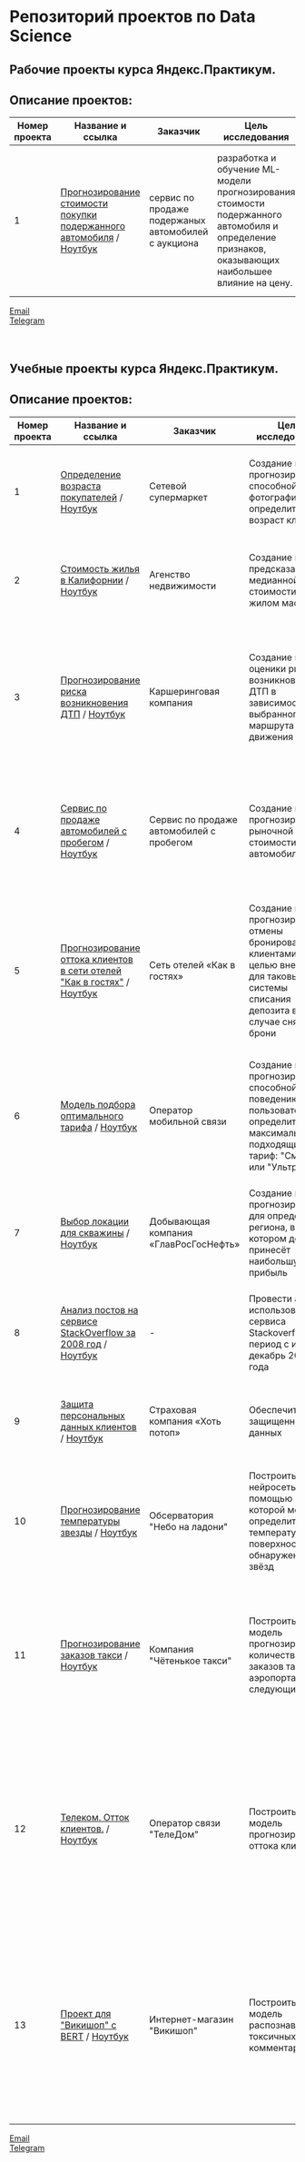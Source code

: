 # Репозиторий проектов по Data Science

## Рабочие проекты курса Яндекс.Практикум.

## Описание проектов:
| Номер проекта | Название и ссылка | Заказчик| Цель исследования| Стек|
|---------------|-------------------|------|------------------|-----|
|1             |[Прогнозирование стоимости покупки подержанного автомобиля](https://github.com/data-analyst-mr/DataScienceProjects/tree/main/projects/real_projects/workshop-1) / [Ноутбук](https://github.com/data-analyst-mr/DataScienceProjects/blob/main/projects/real_projects/workshop-1/cars_cost.ipynb) | сервис по продаже подержаных автомобилей с аукциона| разработка и обучение ML-модели прогнозирования стоимости подержанного автомобиля и определение признаков, оказывающих наибольшее влияние на цену.| Предобработка данных,<br/>catboost,<br/>dateparser,<br/>imblearn,<br/>math,<br/>matplotlib,<br/>optuna,<br/>phik,<br/>re,<br/>seaborn,<br/>sklearn,<br/>timeit.|

[Email](mailto:mikhail-shestakov-2022@bk.ru)<br/>
[Telegram](https://t.me/mshestakov1)<br/>
<br/>
<br/>


## Учебные проекты курса Яндекс.Практикум.

## Описание проектов:
| Номер проекта | Название и ссылка | Заказчик| Цель исследования| Стек|
|---------------|-------------------|------|------------------|-----|
|1             |[Определение возраста покупателей](https://github.com/data-analyst-mr/DataScienceProjects/blob/main/projects/educational%20project/age_of_buyers/README.md) / [Ноутбук](https://github.com/data-analyst-mr/DataScienceProjects/blob/main/projects/educational%20project/age_of_buyers/age_of_buyers.ipynb) | Cетевой супермаркет| Cоздание модели прогнозирования, способной по фотографии определить возраст клиента.| Предобработка данных,<br/>keras,<br/>numpy,<br/>pandas,<br/>python,<br/>seaborn,<br/>tensorflow.|
|2             |[Стоимость жилья в Калифорнии](https://github.com/data-analyst-mr/data_science_projects/tree/main/california_houses) / [Ноутбук](https://github.com/data-analyst-mr/data_science_projects/blob/main/california_houses/california_houses.ipynb)| Агенство недвижимости| Cоздание модели предсказания медианной стоимости дома в жилом массиве.| Предобработка данных,<br/>numpy,<br/>pandas,<br/>pyspark,<br/>python,<br/>scipy.|
|3             |[Прогнозирование риска возникновения ДТП](https://github.com/data-analyst-mr/data_science_projects/tree/main/car_insurance) / [Ноутбук](https://github.com/data-analyst-mr/data_science_projects/blob/main/car_insurance/car_insurance.ipynb) | Каршеринговая компания| Создание модели оценики риска возникновения ДТП в зависимости от выбранного маршрута движения| Предобработка данных,<br/>catboost,<br/>datetime,<br/>matplotlib,<br/>numpy,<br/>optuna,<br/>pandas,<br/>python,<br/>seaborn,<br/>sklearn,<br/>sqlalchemy,<br/>timeit.|
|4              |[Cервис по продаже автомобилей с пробегом](https://github.com/data-analyst-mr/data_science_projects/tree/main/cost_cars) / [Ноутбук](https://github.com/data-analyst-mr/data_science_projects/blob/main/cost_cars/coast_cars.ipynb)| Cервис по продаже автомобилей с пробегом| Создание модели прогнозирования рыночной стоимости автомобиля|Предобработка данных,<br/>datetime,<br/>lightgbm,<br/>numpy,<br/>pandas,<br/>python,<br/>seaborn,<br/>sklearn,<br/>timeit.|
|5             |[Прогнозирование оттока клиентов в сети отелей "Как в гостях"](https://github.com/data-analyst-mr/data_science_projects/tree/main/hotel) / [Ноутбук](https://github.com/data-analyst-mr/data_science_projects/blob/main/hotel/hotel.ipynb)| Сеть отелей «Как в гостях»| Создание модели прогнозирования отмены бронирования клиентами с целью внедрения для таковых системы списания депозита в случае снятия брони| Предобработка данных,<br/>catboost,<br/>datetime,<br/>imblearn,<br/>matplotlib,<br/>numpy,<br/>optuna,<br/>pandas,<br/>python,<br/>scipy,<br/>seaborn,<br/>sklearn,<br/>timeit.|
|6             |[Модель подбора оптимального тарифа](https://github.com/data-analyst-mr/data_science_projects/tree/main/mobile_tariff) / [Ноутбук](https://github.com/data-analyst-mr/data_science_projects/blob/main/mobile_tariff/mobil_tarif.ipynb) | Оператор мобильной связи| Создание модели прогнозирования, способной по поведению пользователя определить максимально подходящий ему тариф: "Смарт" или "Ультра"|Предобработка данных,<br/>catboost,<br/>math,<br/>matplotlib,<br/>numpy,<br/>optuna,<br/>pandas,<br/>python,<br/>sklearn,<br/>timeit.|
|7             |[Выбор локации для скважины](https://github.com/data-analyst-mr/data_science_projects/tree/main/oil_region) / [Ноутбук](https://github.com/data-analyst-mr/data_science_projects/blob/main/oil_region/oil_region.ipynb) | Добывающая компания «ГлавРосГосНефть»| Создание модели прогнозирования для определения региона, в котором добыча принесёт наибольшую прибыль| Предобработка данных,<br/>matplotlib,<br/>numpy,<br/>pandas,<br/>python,<br/>scipy,<br/>seaborn,<br/>sklearn.|
|8             |[Анализ постов на сервисе StackOverflow за 2008 год](https://github.com/data-analyst-mr/data_science_projects/tree/main/posts) / [Ноутбук](https://github.com/data-analyst-mr/data_science_projects/blob/main/posts/posts.ipynb) | -| Провести анализ использования сервиса Stackoverflow за период с июля по декабрь 2008 года| Предобработка данных,<br/>matplotlib,<br/>pandas,<br/>python,<br/>seaborn,<br/>SQL,<br/>sqlalchemy.|
|9             |[Защита персональных данных клиентов](https://github.com/data-analyst-mr/data_science_projects/tree/main/protection_of_personal_data) / [Ноутбук](https://github.com/data-analyst-mr/data_science_projects/blob/main/protection_of_personal_data/protection_of_personal_data%20.ipynb) | Страховая компания «Хоть потоп»| Обеспечить защищенность данных| Предобработка данных,<br/>numpy,<br/>pandas,<br/>python,<br/>scipy,<br/>sklearn.|
|10             |[Прогнозирование температуры звезды](https://github.com/data-analyst-mr/data_science_projects/tree/main/stars) / [Ноутбук](https://github.com/data-analyst-mr/data_science_projects/blob/main/stars/stars_temperature.ipynb) |Обсерватория "Небо на ладони"| Построить нейросеть, с помощью которой можно определить температуру на поверхности обнаруженных звёзд| Предобработка данных,<br/>functools,<br/>matplotlib,<br/>numpy,<br/>pandas,<br/>python,<br/>seaborn,<br/>sklearn,<br/>torch.|
|11             |[Прогнозирование заказов такси](https://github.com/data-analyst-mr/data_science_projects/tree/main/taxi) / [Ноутбук](https://github.com/data-analyst-mr/data_science_projects/blob/main/taxi/taxi.ipynb) | Компания "Чётенькое такси"| Построить модель прогнозирования количества заказов такси в аэропортах на следующий час| Предобработка данных,<br/>catboost,<br/>imblearn,<br/>math,<br/>matplotlib,<br/>numpy,<br/>optuna,<br/>pandas,<br/>python,<br/>sklearn,<br/>statsmodels,<br/>timeit.|
|12             |[Телеком. Отток клиентов.](https://github.com/data-analyst-mr/data_science_projects/tree/main/telekom) / [Ноутбук](https://github.com/data-analyst-mr/data_science_projects/blob/main/telekom/telekom.ipynb) | Оператор связи "ТелеДом"| Построить модель прогнозирования оттока клиентов| Предобработка данных,<br/>Python,<br/>datetime,<br/>numpy,<br/>optuna,<br/>pandas,<br/>matplotlib<br/>phik,<br/>seaborn,<br/>timeit,<br/>torch,<br/>catboost,<br/>imblearn,<br/>sklearn,<br/>skorch,<br/>sqlalchemy.|
|13             |[Проект для "Викишоп" с BERT](https://github.com/data-analyst-mr/data_science_projects/tree/main/wikishop) / [Ноутбук](https://github.com/data-analyst-mr/data_science_projects/blob/main/wikishop/wikishop.ipynb) | Интернет-магазин "Викишоп"| Построить модель распознавания токсичных комментариев| Предобработка данных,<br/>catboost,<br/>imblearn,<br/>matplotlib,<br/>numpy,<br/>optuna,<br/>pandarallel,<br/>pandas,<br/>python,<br/>re,<br/>sklearn,<br/>timeit,<br/>torch,<br/>tqdm,<br/>transformers,<br/>wordcloud.|

[Email](mailto:mikhail-shestakov-2022@bk.ru)<br/>
[Telegram](https://t.me/mshestakov1)
